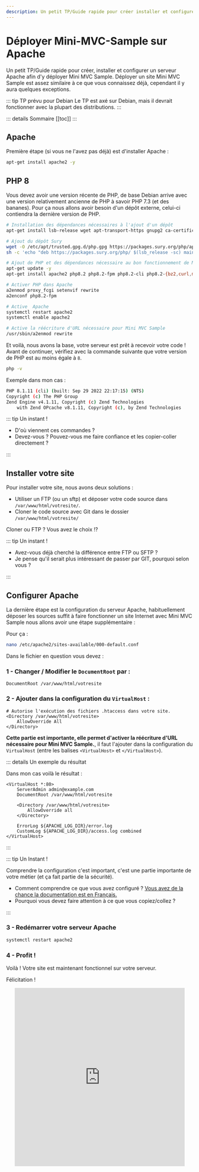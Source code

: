 ```yaml
---
description: Un petit TP/Guide rapide pour créer installer et configurer un serveur Apache afin d'y déployer Mini MVC Sample.
---
```


# Déployer Mini-MVC-Sample sur Apache

Un petit TP/Guide rapide pour créer, installer et configurer un serveur Apache afin d'y déployer Mini MVC Sample. Déployer un site Mini MVC Sample est assez similaire à ce que vous connaissez déjà, cependant il y aura quelques exceptions.

::: tip TP prévu pour Debian
Le TP est axé sur Debian, mais il devrait fonctionner avec la plupart des distributions.
:::

::: details Sommaire
[[toc]]
:::

## Apache

Première étape (si vous ne l'avez pas déjà) est d'installer Apache :

```sh
apt-get install apache2 -y
```

## PHP 8

Vous devez avoir une version récente de PHP, de base Debian arrive avec une version relativement ancienne de PHP à savoir PHP 7.3 (et des bananes). Pour ça nous allons avoir besoin d'un dépôt externe, celui-ci contiendra la dernière version de PHP.

```sh
# Installation des dépendances nécessaires à l'ajout d'un dépôt
apt-get install lsb-release wget apt-transport-https gnupg2 ca-certificates -y

# Ajout du dépôt Sury
wget -O /etc/apt/trusted.gpg.d/php.gpg https://packages.sury.org/php/apt.gpg
sh -c 'echo "deb https://packages.sury.org/php/ $(lsb_release -sc) main" > /etc/apt/sources.list.d/php.list'

# Ajout de PHP et des dépendances nécessaire au bon fonctionnement de Mini MVC Sample
apt-get update -y
apt-get install apache2 php8.2 php8.2-fpm php8.2-cli php8.2-{bz2,curl,mbstring,intl,pdo,mysql,gd,zip} unzip zip -y

# Activer PHP dans Apache
a2enmod proxy_fcgi setenvif rewrite
a2enconf php8.2-fpm

# Active  Apache
systemctl restart apache2
systemctl enable apache2   

# Active la réécriture d'URL nécessaire pour Mini MVC Sample
/usr/sbin/a2enmod rewrite
```

Et voilà, nous avons la base, votre serveur est prêt à recevoir votre code ! Avant de continuer, vérifiez avec la commande suivante que votre version de PHP est au moins égale à `8`.

```sh
php -v
```

Exemple dans mon cas :

```sh
PHP 8.1.11 (cli) (built: Sep 29 2022 22:17:15) (NTS)
Copyright (c) The PHP Group
Zend Engine v4.1.11, Copyright (c) Zend Technologies
    with Zend OPcache v8.1.11, Copyright (c), by Zend Technologies
```

::: tip Un instant !

- D'où viennent ces commandes ?
- Devez-vous ? Pouvez-vous me faire confiance et les copier-coller directement ?

:::

## Installer votre site

Pour installer votre site, nous avons deux solutions :

- Utiliser un FTP (ou un sftp) et déposer votre code source dans `/var/www/html/votresite/`.
- Cloner le code source avec Git dans le dossier `/var/www/html/votresite/`

Cloner ou FTP ? Vous avez le choix !?

::: tip Un instant !

- Avez-vous déjà cherché la différence entre FTP ou SFTP ?
- Je pense qu'il serait plus intéressant de passer par GIT, pourquoi selon vous ?

:::

## Configurer Apache

La dernière étape est la configuration du serveur Apache, habituellement déposer les sources suffit à faire fonctionner un site Internet avec Mini MVC Sample nous allons avoir une étape supplémentaire :

Pour ça :

```sh
nano /etc/apache2/sites-available/000-default.conf
```

Dans le fichier en question vous devez :

### 1 - **Changer** / **Modifier** le `DocumentRoot` par :

```apacheconf
DocumentRoot /var/www/html/votresite
```

### 2 - Ajouter **dans** la configuration du `VirtualHost` :

```apacheconf
# Autorise l'exécution des fichiers .htaccess dans votre site.
<Directory /var/www/html/votresite>
    AllowOverride All
</Directory>
```

**Cette partie est importante, elle permet d'activer la réécriture d'URL nécessaire pour Mini MVC Sample.**, il faut l'ajouter dans la configuration du `VirtualHost` (entre les balises `<VirtualHost>` et `</VirtualHost>`).

::: details Un exemple du résultat

Dans mon cas voilà le résultat :

```apacheconf
<VirtualHost *:80>
    ServerAdmin admin@example.com
    DocumentRoot /var/www/html/votresite

    <Directory /var/www/html/votresite>
        AllowOverride all
    </Directory>

    ErrorLog ${APACHE_LOG_DIR}/error.log
    CustomLog ${APACHE_LOG_DIR}/access.log combined
</VirtualHost>
```

:::

::: tip Un Instant !

Comprendre la configuration c'est important, c'est une partie importante de votre métier (et ça fait partie de la sécurité).

- Comment comprendre ce que vous avez configuré ? [Vous avez de la chance la documentation est en Français.](https://httpd.apache.org/docs/2.4/configuring.html)
- Pourquoi vous devez faire attention à ce que vous copiez/collez ?

:::

### 3 - Redémarrer votre serveur Apache

```sh
systemctl restart apache2
```

### 4 - Profit !

Voilà ! Votre site est maintenant fonctionnel sur votre serveur.

Félicitation !

<center>
<iframe src="https://giphy.com/embed/NEvPzZ8bd1V4Y" width="459" height="480" frameBorder="0" class="giphy-embed" allowFullScreen></iframe>
</center>
